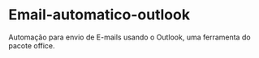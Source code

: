 # Email-automatico-outlook
Automação para envio de E-mails usando o Outlook, uma ferramenta do pacote office.
